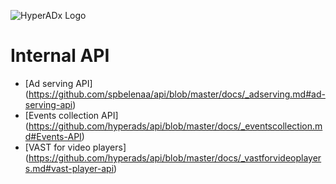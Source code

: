 ![HyperADx Logo](http://d2n7xvwjxl8766.cloudfront.net/assets/site/logo-e04518160888e1f8b3795f0ce01e1909.png)

# Internal API

* [Ad serving API] (https://github.com/spbelenaa/api/blob/master/docs/_adserving.md#ad-serving-api)
* [Events collection API] (https://github.com/hyperads/api/blob/master/docs/_eventscollection.md#Events-API)
* [VAST for video players] (https://github.com/hyperads/api/blob/master/docs/_vastforvideoplayers.md#vast-player-api)

